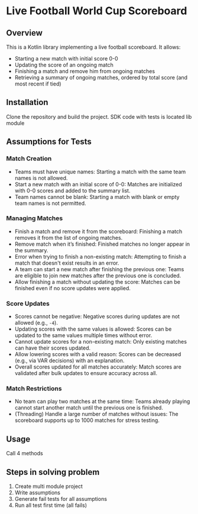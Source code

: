 # Live Football World Cup Scoreboard

## Overview
This is a Kotlin library implementing a live football scoreboard. It allows:
- Starting a new match with initial score 0-0
- Updating the score of an ongoing match
- Finishing a match and remove him from ongoing matches
- Retrieving a summary of ongoing matches, ordered by total score (and most recent if tied)


## Installation
Clone the repository and build the project. SDK code with tests is located lib module

## Assumptions for Tests

### **Match Creation**
- Teams must have unique names: Starting a match with the same team names is not allowed.
- Start a new match with an initial score of 0-0: Matches are initialized with 0-0 scores and added to the summary list.
- Team names cannot be blank: Starting a match with blank or empty team names is not permitted.

### **Managing Matches**
- Finish a match and remove it from the scoreboard: Finishing a match removes it from the list of ongoing matches.
- Remove match when it’s finished: Finished matches no longer appear in the summary.
- Error when trying to finish a non-existing match: Attempting to finish a match that doesn't exist results in an error.
- A team can start a new match after finishing the previous one: Teams are eligible to join new matches after the previous one is concluded.
- Allow finishing a match without updating the score: Matches can be finished even if no score updates were applied.

### **Score Updates**
- Scores cannot be negative: Negative scores during updates are not allowed (e.g., `-4`).
- Updating scores with the same values is allowed: Scores can be updated to the same values multiple times without error.
- Cannot update scores for a non-existing match: Only existing matches can have their scores updated.
- Allow lowering scores with a valid reason: Scores can be decreased (e.g., via VAR decisions) with an explanation.
- Overall scores updated for all matches accurately: Match scores are validated after bulk updates to ensure accuracy across all.

### **Match Restrictions**
- No team can play two matches at the same time: Teams already playing cannot start another match until the previous one is finished.
- (Threading) Handle a large number of matches without issues: The scoreboard supports up to 1000 matches for stress testing.

## Usage

Call 4 methods

## Steps in solving problem
1. Create multi module project
2. Write assumptions
3. Generate fail tests for all assumptions
4. Run all test first time (all fails)
